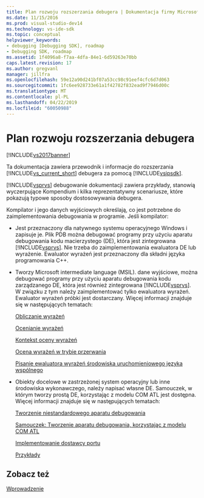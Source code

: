 ```yaml
---
title: Plan rozwoju rozszerzania debugera | Dokumentacja firmy Microsoft
ms.date: 11/15/2016
ms.prod: visual-studio-dev14
ms.technology: vs-ide-sdk
ms.topic: conceptual
helpviewer_keywords:
- debugging [Debugging SDK], roadmap
- Debugging SDK, roadmap
ms.assetid: 1f4096a8-f7aa-4dfa-84e1-6d59263e70bb
caps.latest.revision: 17
ms.author: gregvanl
manager: jillfra
ms.openlocfilehash: 59e12a90d241bf07a53cc98c91eef4cfc6d7d063
ms.sourcegitcommit: 1fc6ee928733e61a1f42782f832ead9f7946d00c
ms.translationtype: MT
ms.contentlocale: pl-PL
ms.lasthandoff: 04/22/2019
ms.locfileid: "60050988"
---
```

# <a name="roadmap-for-extending-the-debugger"></a>Plan rozwoju rozszerzania debugera
[!INCLUDE[vs2017banner](../../includes/vs2017banner.md)]

Ta dokumentacja zawiera przewodnik i informacje do rozszerzania [!INCLUDE[vs_current_short](../../includes/vs-current-short-md.md)] debugera za pomocą [!INCLUDE[vsipsdk](../../includes/vsipsdk-md.md)].  
  
 [!INCLUDE[vsprvs](../../includes/vsprvs-md.md)] debugowanie dokumentacji zawiera przykłady, stanowią wyczerpujące Kompendium i kilka reprezentatywny scenariusze, które pokazują typowe sposoby dostosowywania debugera.  
  
 Kompilator i jego danych wyjściowych określają, co jest potrzebne do zaimplementowania debugowania w programie. Jeśli kompilator:  
  
- Jest przeznaczony dla natywnego systemu operacyjnego Windows i zapisuje je. Plik PDB można debugować programy przy użyciu aparatu debugowania kodu macierzystego (DE), która jest zintegrowana [!INCLUDE[vsprvs](../../includes/vsprvs-md.md)]. Nie trzeba do zaimplementowania ewaluatora DE lub wyrażenie. Ewaluator wyrażeń jest przeznaczony dla składni języka programowania C++.  
  
- Tworzy Microsoft intermediate language (MSIL). dane wyjściowe, można debugować programy przy użyciu aparatu debugowania kodu zarządzanego DE, która jest również zintegrowana [!INCLUDE[vsprvs](../../includes/vsprvs-md.md)]. W związku z tym należy zaimplementować tylko ewaluatora wyrażeń. Ewaluator wyrażeń próbki jest dostarczany. Więcej informacji znajduje się w następujących tematach:  
  
     [Obliczanie wyrażeń](../../extensibility/debugger/expression-evaluation-visual-studio-debugging-sdk.md)  
  
     [Ocenianie wyrażeń](../../extensibility/debugger/evaluating-expressions.md)  
  
     [Kontekst oceny wyrażeń](../../extensibility/debugger/expression-evaluation-context.md)  
  
     [Ocena wyrażeń w trybie przerwania](../../extensibility/debugger/expression-evaluation-in-break-mode.md)  
  
     [Pisanie ewaluatora wyrażeń środowiska uruchomieniowego języka wspólnego](../../extensibility/debugger/writing-a-common-language-runtime-expression-evaluator.md)  
  
- Obiekty docelowe w zastrzeżonej system operacyjny lub inne środowiska wykonawczego, należy napisać własne DE. Samouczek, w którym tworzy prostą DE, korzystając z modelu COM ATL jest dostępna. Więcej informacji znajduje się w następujących tematach:  
  
     [Tworzenie niestandardowego aparatu debugowania](../../extensibility/debugger/creating-a-custom-debug-engine.md)  
  
     [Samouczek: Tworzenie aparatu debugowania, korzystając z modelu COM ATL](http://msdn.microsoft.com/9097b71e-1fe7-48f7-bc00-009e25940c24)  
  
     [Implementowanie dostawcy portu](../../extensibility/debugger/implementing-a-port-supplier.md)  
  
     [Przykłady](../../extensibility/debugger/visual-studio-debugging-samples.md)  
  
## <a name="see-also"></a>Zobacz też  
 [Wprowadzenie](../../extensibility/debugger/getting-started-with-debugger-extensibility.md)
